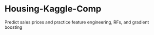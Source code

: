 # Housing-Kaggle-Comp
Predict sales prices and practice feature engineering, RFs, and gradient boosting
